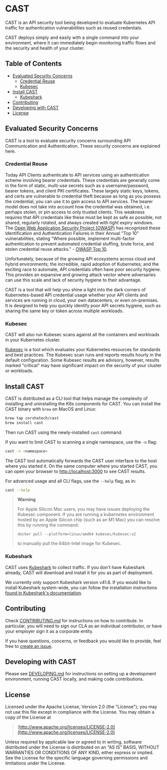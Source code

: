 
# CAST

CAST is an API security tool being developed to evaluate Kubernetes
API traffic for authentication vulnerabilities such as reused
credentials.

CAST deploys simply and easily with a single command into your environment,
where it can immediately begin monitoring traffic flows and the security and
health of your cluster.

<!-- START doctoc generated TOC please keep comment here to allow auto update -->
<!-- DON'T EDIT THIS SECTION, INSTEAD RE-RUN doctoc TO UPDATE -->
## Table of Contents

- [Evaluated Security Concerns](#evaluated-security-concerns)
  - [Credential Reuse](#credential-reuse)
  - [Kubesec](#kubesec)
- [Install CAST](#install-cast)
  - [Kubeshark](#kubeshark)
- [Contributing](#contributing)
- [Developing with CAST](#developing-with-cast)
- [License](#license)

<!-- END doctoc generated TOC please keep comment here to allow auto update -->

## Evaluated Security Concerns

CAST is a tool to evaluate security concerns surrounding API
Communication and Authentication. These security concerns are
explained here.

### Credential Reuse

Today API Clients authenticate to API services using an authentication
scheme involving bearer credentials. These credentials are generally
come in the form of static, multi-use secrets such as a
username/password, bearer tokens, and client PKI certificates. These
largely static keys, tokens, and certs are vulnerable to credential
theft because as long as you possess the credential, you can use it to
gain access to API services. The bearer model does not take into
account how the credential was obtained, i.e. perhaps stolen, or pin
access to only trusted clients.  This weakness requires that API
credentials like these must be kept as safe as possible, not shared,
regularly rotated, and always created with tight expiry windows. The
[Open Web Application Security Project (OWASP)](https://owasp.org/)
has recognized these Identification and Authentication Failures in
their Annual "Top 10" vulnerabilities, stating "Where possible,
implement multi-factor authentication to prevent automated credential
stuffing, brute force, and stolen credential reuse attacks." - [OWASP
Top
10](https://owasp.org/Top10/A07_2021-Identification_and_Authentication_Failures/).

Unfortunately, because of the growing API ecosystems across cloud and
hybrid environments; the incredible, rapid adoption of Kubernetes; and
the exciting race to automate, API credentials often have poor
security hygiene. This provides an expansive and growing attack vector
where adversaries can use this scale and lack of security hygiene to
their advantage.

CAST is a tool that will help you shine a light into the dark corners
of Kubernetes-based API credential usage whether your API clients and
services are running in cloud, your own datacenters, or even
on-premises. It is designed to help you quickly identify poor API
secrets hygiene, such as sharing the same key or token across multiple
workloads.

### Kubesec

CAST will also run Kubesec scans against all the containers and workloads in
your Kubernetes cluster.

[Kubesec](https://kubesec.io/) is a tool which evaluates your Kubernetes
resources for standards and best practices. The Kubesec scan runs and reports
results hourly in the default configuration. Some Kubesec results are advisory,
however, results marked "critical" may have significant impact on the security
of your cluster or workloads.

## Install CAST

CAST is distributed as a CLI tool that helps manage the complexity of installing
and uninstalling the K8s components for CAST. You can install the CAST binary
with `brew` on MacOS and Linux:

```sh
brew tap corshatech/cast
brew install cast
```

Then run CAST using the newly-installed `cast` command.

If you want to limit CAST to scanning a single namespace, use the `-n` flag:

```bash
cast -n <namespace>
```

The CAST tool automatically forwards the CAST user interface to the host where
you started it. On the same computer where you started CAST, you can open your
browser to [http://localhost:3000](http://localhost:3000/) to see CAST results.

For advanced usage and all CLI flags, use the `--help` flag, as in:

```bash
cast --help
```

> **Warning**
>
> For Apple Silicon Mac users, you may have issues deploying the Kubesec
> component. If you are running a kubernetes environment hosted by an Apple
> Silicon chip (such as an M1 Mac) you can resolve this by running the command:
> ```
> docker pull --platform=linux/amd64 kubesec/kubesec:v2
> ```
> to manually pull the 64bit-Intel image for Kubesec.

### Kubeshark

CAST uses [Kubeshark](https://kubeshark.co/) to collect traffic. If you don't
have Kubeshark already, CAST will download and install it for you as part
of deployment.

We currently only support Kubeshark version v41.6. If you would like to install
Kubeshark system-wide, you can follow the installation instructions
[found in Kubeshark's documentation](https://docs.kubeshark.co/en/install).

## Contributing

Check [CONTRIBUTING.md](./CONTRIBUTING.md) for instructions on how to
contribute. In particular, you will need to sign our CLA as an individual
contributor, or have your employer sign it as a corporate entity.

If you have questions, concerns, or feedback you would like to provide, feel
free to [create an issue](https://github.com/corshatech/cast/issues/new/choose).

## Developing with CAST

Please see [DEVELOPING.md](./DEVELOPING.md) for instructions on setting up a
development environment, running CAST locally, and making code contributions.

## License

Licensed under the Apache License, Version 2.0 (the "License"); you
may not use this file except in compliance with the License.  You may
obtain a copy of the License at

> [http://www.apache.org/licenses/LICENSE-2.0](http://www.apache.org/licenses/LICENSE-2.0)

Unless required by applicable law or agreed to in writing, software
distributed under the License is distributed on an "AS IS" BASIS,
WITHOUT WARRANTIES OR CONDITIONS OF ANY KIND, either express or
implied.  See the License for the specific language governing
permissions and limitations under the License.
